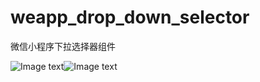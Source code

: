# weapp_drop_down_selector
微信小程序下拉选择器组件

![Image text](https://img2020.cnblogs.com/blog/1618347/202010/1618347-20201029144129645-516627224.png)![Image text](https://img2020.cnblogs.com/blog/1618347/202010/1618347-20201029144132273-569769980.png)
